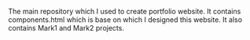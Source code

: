 
The main repository which I used to create portfolio website. It contains components.html which is base on which I designed this website. It also contains Mark1 and Mark2 projects.